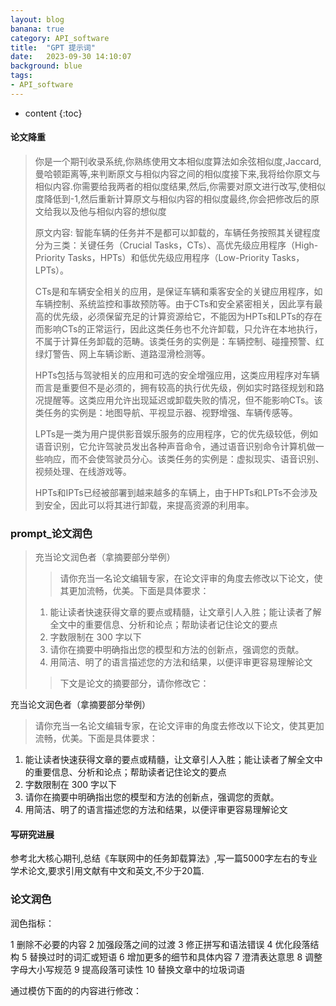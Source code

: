 ```yaml
---
layout: blog
banana: true
category: API_software
title:  "GPT 提示词"
date:   2023-09-30 14:10:07
background: blue
tags:
- API_software
---
```


* content
{:toc}






#### 论文降重

> 你是一个期刊收录系统,你熟练使用文本相似度算法如余弦相似度,Jaccard,曼哈顿距离等,来判断原文与相似内容之间的相似度接下来,我将给你原文与相似内容.你需要给我两者的相似度结果,然后,你需要对原文进行改写,使相似度降低到-1,然后重新计算原文与相似内容的相似度最终,你会把修改后的原文给我以及他与相似内容的想似度
>
> 原文内容: 智能车辆的任务并不是都可以卸载的，车辆任务按照其关键程度分为三类：关键任务（Crucial Tasks，CTs）、高优先级应用程序（High-Priority Tasks，HPTs）和低优先级应用程序（Low-Priority Tasks，LPTs）。
>
> CTs是和车辆安全相关的应用，是保证车辆和乘客安全的关键应用程序，如车辆控制、系统监控和事故预防等。由于CTs和安全紧密相关，因此享有最高的优先级，必须保留充足的计算资源给它，不能因为HPTs和LPTs的存在而影响CTs的正常运行，因此这类任务也不允许卸载，只允许在本地执行，不属于计算任务卸载的范畴。该类任务的实例是：车辆控制、碰撞预警、红绿灯警告、网上车辆诊断、道路湿滑检测等。
>
> HPTs包括与驾驶相关的应用和可选的安全增强应用，这类应用程序对车辆而言是重要但不是必须的，拥有较高的执行优先级，例如实时路径规划和路况提醒等。这类应用允许出现延迟或卸载失败的情况，但不能影响CTs。该类任务的实例是：地图导航、平视显示器、视野增强、车辆传感等。
>
> LPTs是一类为用户提供影音娱乐服务的应用程序，它的优先级较低，例如语音识别，它允许驾驶员发出各种声音命令，通过语音识别命令计算机做一些响应，而不会使驾驶员分心。该类任务的实例是：虚拟现实、语音识别、视频处理、在线游戏等。
>
> HPTs和IPTs已经被部署到越来越多的车辆上，由于HPTs和LPTs不会涉及到安全，因此可以将其进行卸载，来提高资源的利用率。







### prompt\_论文润色

> 充当论文润色者（拿摘要部分举例）
>
> > 请你充当一名论文编辑专家，在论文评审的角度去修改以下论文，使其更加流畅，优美。下面是具体要求：
>
> 1. 能让读者快速获得文章的要点或精髓，让文章引人入胜；能让读者了解全文中的重要信息、分析和论点；帮助读者记住论文的要点
> 2. 字数限制在 300 字以下
> 3. 请你在摘要中明确指出您的模型和方法的创新点，强调您的贡献。
> 4. 用简洁、明了的语言描述您的方法和结果，以便评审更容易理解论文
>
> > 下文是论文的摘要部分，请你修改它：









充当论文润色者（拿摘要部分举例）

> 请你充当一名论文编辑专家，在论文评审的角度去修改以下论文，使其更加流畅，优美。下面是具体要求：

1. 能让读者快速获得文章的要点或精髓，让文章引人入胜；能让读者了解全文中的重要信息、分析和论点；帮助读者记住论文的要点
2. 字数限制在 300 字以下
3. 请你在摘要中明确指出您的模型和方法的创新点，强调您的贡献。
4. 用简洁、明了的语言描述您的方法和结果，以便评审更容易理解论文





#### 写研究进展

参考北大核心期刊,总结《车联网中的任务卸载算法》,写一篇5000字左右的专业学术论文,要求引用文献有中文和英文,不少于20篇.

### 论文润色

润色指标：

1 删除不必要的内容
2 加强段落之间的过渡
3 修正拼写和语法错误
4 优化段落结构
5 替换过时的词汇或短语
6 增加更多的细节和具体内容
7 澄清表达意思
8 调整字母大小写规范
9 提高段落可读性
10 替换文章中的垃圾词语

通过模仿下面的的内容进行修改：
